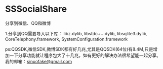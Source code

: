 SSSocialShare
=============

分享到微信、QQ和微博

1.分享到QQ需要导入以下库：
libz.dylib,
libstdc++.dylib,
libsqlite3.dylib,
CoreTelephony.framework,
SystemConfiguration.framework


ps:QQSDK,微信SDK,微博SDK都有好几兆,尤其是QQSDK(64位)有8.4M,只是增加一下分享功能就让程序包大了十几兆，如有更好的解决办法很希望能一起分享。我的邮箱：sinuofake@gmail.com